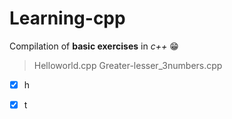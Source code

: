 # Learning-cpp
Compilation of **basic exercises** in *c++* 😁
>Helloworld.cpp
>Greater-lesser_3numbers.cpp
- [x] h
- [X] t


